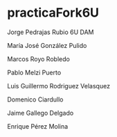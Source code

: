 # practicaFork6U

Jorge Pedrajas Rubio 6U DAM

María José González Pulido

Marcos Royo Robledo

Pablo Melzi Puerto

Luis Guillermo Rodriguez Velasquez

Domenico Ciardullo


Jaime Gallego Delgado

Enrique Pérez Molina

